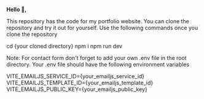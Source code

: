 **Hello 👋,**

This repository has the code for my portfolio website. You can clone the repository and try it out for yourself. Use the following commands once you clone the repository

cd {your cloned directory}
npm i
npm run dev

Note: 
For contact form don't forget to add your own .env file in the root directory. Your .env file should have the following environment variables

VITE_EMAILJS_SERVICE_ID={your_emailjs_service_id}
VITE_EMAILJS_TEMPLATE_ID={your_emailjs_template_id}
VITE_EMAILJS_PUBLIC_KEY={your_emailjs_public_key}

